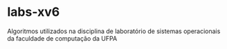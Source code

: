 # labs-xv6
Algoritmos utilizados na disciplina de laboratório de sistemas operacionais da faculdade de computação da UFPA
